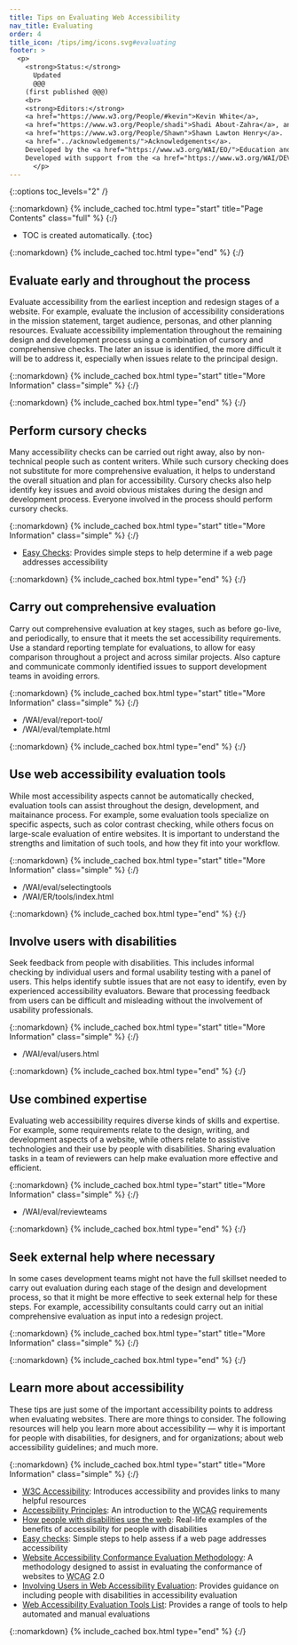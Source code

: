```yaml
---
title: Tips on Evaluating Web Accessibility
nav_title: Evaluating
order: 4
title_icon: /tips/img/icons.svg#evaluating
footer: >
  <p>
    <strong>Status:</strong>
      Updated
      @@@
    (first published @@@)
    <br>
    <strong>Editors:</strong>
    <a href="https://www.w3.org/People/#kevin">Kevin White</a>,
    <a href="https://www.w3.org/People/shadi">Shadi About-Zahra</a>, and
    <a href="https://www.w3.org/People/Shawn">Shawn Lawton Henry</a>.
    <a href="../acknowledgements/">Acknowledgements</a>.
    Developed by the <a href="https://www.w3.org/WAI/EO/">Education and Outreach Working Group (EOWG)</a>.
    Developed with support from the <a href="https://www.w3.org/WAI/DEV/">WAI-DEV project</a>, co-funded by the European Commission <abbr title="Information Society Technologies">IST</abbr> Programme.
      </p>
---
```


{::options toc_levels="2" /}

{::nomarkdown}
{% include_cached toc.html type="start" title="Page Contents" class="full" %}
{:/}

-   TOC is created automatically.
{:toc}

{::nomarkdown}
{% include_cached toc.html type="end" %}
{:/}

## Evaluate early and throughout the process

Evaluate accessibility from the earliest inception and redesign stages of a website. For example, evaluate the inclusion of accessibility considerations in the mission statement, target audience, personas, and other planning resources. Evaluate accessibility implementation throughout the remaining design and development process using a combination of cursory and comprehensive checks. The later an issue is identified, the more difficult it will be to address it, especially when issues relate to the principal design.

{::nomarkdown}
{% include_cached box.html type="start" title="More Information" class="simple" %}
{:/}

{::nomarkdown}
{% include_cached box.html type="end" %}
{:/}

## Perform cursory checks

Many accessibility checks can be carried out right away, also by non-technical people such as content writers. While such cursory checking does not substitute for more comprehensive evaluation, it helps to understand the overall situation and plan for accessibility. Cursory checks also help identify key issues and avoid obvious mistakes during the design and development process. Everyone involved in the process should perform cursory checks.

{::nomarkdown}
{% include_cached box.html type="start" title="More Information" class="simple" %}
{:/}

* [Easy Checks](/WAI/eval/preliminary): Provides simple steps to help determine if a web page addresses accessibility

{::nomarkdown}
{% include_cached box.html type="end" %}
{:/}

## Carry out comprehensive evaluation

Carry out comprehensive evaluation at key stages, such as before go-live, and periodically, to ensure that it meets the set accessibility requirements. Use a standard reporting template for evaluations, to allow for easy comparison throughout a project and across similar projects. Also capture and communicate commonly identified issues to support development teams in avoiding errors.

{::nomarkdown}
{% include_cached box.html type="start" title="More Information" class="simple" %}
{:/}

* /WAI/eval/report-tool/
* /WAI/eval/template.html

{::nomarkdown}
{% include_cached box.html type="end" %}
{:/}

## Use web accessibility evaluation tools

While most accessibility aspects cannot be automatically checked, evaluation tools can assist throughout the design, development, and maitainance process. For example, some evaluation tools specialize on specific aspects, such as color contrast checking, while others focus on large-scale evaluation of entire websites. It is important to understand the strengths and limitation of such tools, and how they fit into your workflow.

{::nomarkdown}
{% include_cached box.html type="start" title="More Information" class="simple" %}
{:/}

* /WAI/eval/selectingtools
* /WAI/ER/tools/index.html

{::nomarkdown}
{% include_cached box.html type="end" %}
{:/}

## Involve users with disabilities

Seek feedback from people with disabilities. This includes informal checking by individual users and formal usability testing with a panel of users. This helps identify subtle issues that are not easy to identify, even by experienced accessibility evaluators. Beware that processing feedback from users can be difficult and misleading without the involvement of usability professionals.

{::nomarkdown}
{% include_cached box.html type="start" title="More Information" class="simple" %}
{:/}

* /WAI/eval/users.html

{::nomarkdown}
{% include_cached box.html type="end" %}
{:/}

## Use combined expertise

Evaluating web accessibility requires diverse kinds of skills and expertise. For example, some requirements relate to the design, writing, and development aspects of a website, while others relate to assistive technologies and their use by people with disabilities. Sharing evaluation tasks in a team of reviewers can help make evaluation more effective and efficient.

{::nomarkdown}
{% include_cached box.html type="start" title="More Information" class="simple" %}
{:/}

* /WAI/eval/reviewteams

{::nomarkdown}
{% include_cached box.html type="end" %}
{:/}

## Seek external help where necessary

In some cases development teams might not have the full skillset needed to carry out evaluation during each stage of the design and development process, so that it might be more effective to seek external help for these steps. For example, accessibility consultants could carry out an initial comprehensive evaluation as input into a redesign project.

{::nomarkdown}
{% include_cached box.html type="start" title="More Information" class="simple" %}
{:/}

{::nomarkdown}
{% include_cached box.html type="end" %}
{:/}

## Learn more about accessibility

These tips are just some of the important accessibility points to address when evaluating websites. There are more things to consider. The following resources will help you learn more about accessibility — why it is important for people with disabilities, for designers, and for organizations; about web accessibility guidelines; and much more.


{::nomarkdown}
{% include_cached box.html type="start" title="More Information" class="simple" %}
{:/}

* [<abbr title="World Wide Web Consortium">W3C</abbr> Accessibility](/standards/webdesign/accessibility): Introduces accessibility and provides links to many helpful resources
* [Accessibility Principles](/WAI/intro/people-use-web/principles): An introduction to the <abbr title="Web Content Accessibility Guidelines">WCAG</abbr> requirements
* [How people with disabilities use the web](/WAI/intro/people-use-web): Real-life examples of the benefits of accessibility for people with disabilities
* [Easy checks](https://www.w3.org/WAI/eval/preliminary): Simple steps to help assess if a web page addresses accessibility
* [Website Accessibility Conformance Evaluation Methodology](https://www.w3.org/WAI/eval/conformance): A methodology designed to assist in evaluating the conformance of websites to <abbr title="Web Content Accessibility Guidelines">WCAG</abbr> 2.0
* [Involving Users in Web Accessibility Evaluation](/WAI/eval/users.html): Provides guidance on including people with disabilities in accessibility evaluation
* [Web Accessibility Evaluation Tools List](/WAI/ER/tools/): Provides a range of tools to help automated and manual evaluations

{::nomarkdown}
{% include_cached box.html type="end" %}
{:/}

